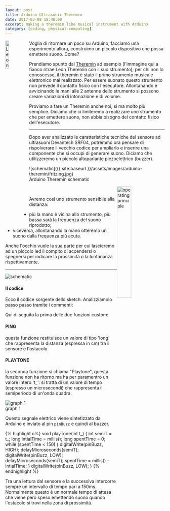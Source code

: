 ```yaml
---
layout: post
title: Arduino Ultrasonic Theremin
date: 2017-03-08 18:48:00
excerpt: making a theremin like musical instrument with Arduino
category: [coding, physical-computing]
---
```


<div>
<img alt="Leon Theremin e il suo strumento" src="http://www.limulo.net/images/arduino-theremin/leon-theremin.jpg" style="float: left; width: 15%" />

<p>Voglia di ritornare un poco su Arduino, facciamo una esperimento allora, construimo un piccolo dispositivo che possa emettere suono. Come?</p>

<p>Prendiamo spunto dal <a class="ext" title="Theremin" href="http://it.wikipedia.org/wiki/Theremin">Theremin</a> ad esempio (l'immagine qui a fianco ritrae Leon Theremin con il suo strumento); per chi non lo conoscesse, il theremin è stato il primo strumento musicale elettronico mai realizzato. Per essere suonato questo strumento non prevede il contatto fisico con l'esecutore. Allontanando e avvicinando le mani alle 2 antenne dello strumento si possono creare variazioni di intonazione e di volume.</p>

<p>Proviamo a fare un Theremin anche noi, sì ma molto più semplice. Diciamo che ci limiteremo a realizzare uno strumento che per emettere suono, non abbia bisogno del contatto fisico dell'esecutore.</p>

<hr class="clear" />
</div>

Dopo aver analizzato le caratteristiche tecniche del sensore ad ultrasuoni Devantech SRF04, potremmo ora pensare di rispolverare il vecchio codice per ampliarlo e inserire una componente che si occupi di generare suono. Diciamo che utilizzeremo un piccolo altoparlante piezoelettrico (buzzer).

![schematic]({{ site.baseurl }}/assets/images/arduino-theremin/fritzing.jpg)
<br>Arduino Theremin schematic

<div>
<img alt="operating principle" src="http://www.limulo.net/images/arduino-theremin/schema.png" style="float: right; width: 30%;"/>
<br>
<p>Avremo così uno strumento sensibile alla distanza:</p>
<ul>
<li>più la mano è vicina allo strumento, più bassa sarà la frequenza del suono riprodotto;</li>
<li>viceversa, allontanando la mano otteremo un suono dalla frequenza più acuta.</li>
</ul>

<p>Anche l'occhio vuole la sua parte per cui lascieremo ad un piccolo led il compito di accendersi o spegnersi per indicare la prossimità o la lontananza rispettivamente.</p>

<hr class="clear" />
</div>

<div class="img">
<img style="display: inline;" alt="schematic" src="http://www.limulo.net/images/arduino-theremin/foto-arduino-theremin.jpg"/>
</div>


<h4>Il codice</h4>
<p>Ecco il codice sorgente dello sketch. Analizziamolo passo passo tramite i commenti:</p>

<script type="syntaxhighlighter" class="brush: java; highlight: [34, 60];">
<![CDATA[
/*   	
* su base della distanza dal sensore,
* l'altoparlante piezoelettrico emetterà
* un suono di frequenza proporzionale
*/  

// useremo 3 pin fisici della scheda Arduin UNO
int pinTrig = 9;       // il pin 9 per inviare il trigger al sensore
int pinEcho = 10;      // il pin 10 per ricevere il segnale dal sensore
int pinBuzz = 11;      // il pin 11 per collegare il buzzer
int pinLED  = 13;      // il pin 13 per accende o spegnere un led

int minDist = 10;      // distanze espresse in cm
int maxDist = 40;      // distanze espresse in cm
long echo = 0;

// utilizziamo un array per memorizzare
// le ultime 4 distanze captate dal sensore
// ne ricaveremo la media e, su base di quella,
// genereremo il suono.
const int NUMVAL = 4;
long storicoDistanze[NUMVAL];
long distanzaMedia;

int minFreq = 500;  // minima frequenza audio
int maxFreq = 2000; // massima frequenza audio
int minFreqT;
int maxFreqT;
int t;              // il valore di tempo 't' sarà utile
                // per generare il suono

boolean near = false; // variabile booleana di supporto

void setup() {
// inizializziamo la media e tutti i valori dell'array
distanzaMedia = 0;
for (int i=0; i&lt;NUMVAL; i++) {
  storicoDistanze[i] = 0;
}

//Serial.begin(9600); // attivazione della comunicazione seriale
                     // per ottenere i dati di ritorno dal sensore

// setto il pind dedicato al buzzer come output
pinMode(pinBuzz, OUTPUT);
digitalWrite(pinBuzz, LOW);

// setto il pind dedicato al led come output
pinMode (pinLED, OUTPUT);
digitalWrite (pinLED, LOW);

t = 0;

// ricavo i periodi 'minFreqT' e 'maxFreqT' (espressi in micro-secondi)
// dalle rispettive frequenze 'minFreq' e 'maxFreqT'
minFreqT = (1000000/minFreq);
maxFreqT = (1000000/maxFreq);
}

void loop() {

// retrocedendo elemento per elemento all'interno dell'array
// sposto tutti gli elementi di una posizione.
// Mentre mi occupo di fare lo shift degli elementi, ne faccio la somma
// memorizzandola all'interno della variabile 'distanzaMedia'
for(int i=NUMVAL-1; i&gt;0; i--) {
  storicoDistanze[i] = storicoDistanze[i-1];
  distanzaMedia += storicoDistanze[i];
}
// Nella posizione dell'array rimasta libera, quella con indice 0,
// inserirò il nuovo valore appena arrivatomi dal sensore ad ultrasioni
storicoDistanze[0] = ping();

distanzaMedia += storicoDistanze[0];
// calcolo la media delle distanze fino ad ora registrate
distanzaMedia /= NUMVAL;

if (distanzaMedia &gt; minDist &amp;&amp; distanzaMedia &lt; maxDist) {
  // se il valore medio è compreso tra 'minDist' e
  // 'maxDist' (valori in cm) allora
  // SONO VICINO
  digitalWrite (pinLED, HIGH); // accendo il led

  // calcolo il valore di tempo 't' mappandolo tra gli estremi
  // 'minFreqT' e 'maxFreqT' secondo il valore medio della distanza
  t = map(distanzaMedia, minDist, maxDist, minFreqT, maxFreqT);

  // chiamo la funzione appositamente creata per sintetizzare il suono
  playTone(t/2);

  // aggiorno il valore della variabile booleana 'near'
  if(!near)
     near = true;
} else {
  // SONO LONTANO
  digitalWrite (pinLED, LOW);  // spengo il led
  digitalWrite (pinBuzz, LOW); // riporto il buzzer a riposo
  t = 0;

  // aggiorno il valore della variabile booleana 'near'
  if(near)
     near = false;
}

// prima di triggerare un nuovo impulso al sensore ultrasuoni
// dobbiamo discriminare tra i due stati della variabile booleana 'near'
// 1) se sono nell'area vicina (near = true)
//    non c'è bisongo di attedere per inviare un nuovo impulso di trigger
//    in quanto il tempo di attesa è già trascorso nel frattempo che
//    la sintesi sonora aveva luogo (vedi la funzione playTone() )
// 2) in caso contrario attendo 150 ms prima di triggerare
//    nuovamente il sensore
if (!near)
  delay(150);

}
]]></script>


<p>Qui di seguito la prima delle due funzioni custom:</p>
<h4>PING</h4>
<p>questa funzione restituisce un valore di tipo 'long' che rappresenta la distanza (espressa in cm) tra il sensore e l'ostacolo.</p>

<script type="syntaxhighlighter" class="brush: java; highlight: 16;">
<![CDATA[
[...]
// la seguente porzione di codice è da inserire nel setup
// impostazione inziale
pinMode(pinEcho, INPUT); // il pin pinEcho è settato come input
digitalWrite(pinEcho, HIGH); // attiviamo la resistenza di pull-up
pinMode(pinTrig, OUTPUT); // il pin pinTrig è settato come output
digitalWrite(pinTrig, LOW); // 0 volt iniziali al pin pinTrig

delayMicroseconds(2); // delay di 2 microsecondi in cui
                     // il pin rimane low per evitare
                     // rumore di fondo causa alimentazione
                     // (vedi specifiche tecniche del sensore)

[...]

long ping() {

// invio del Trigger
digitalWrite(pinTrig, HIGH); // invio di 5 volt al pin pinTrig
delayMicroseconds(10); // il pin rimane impostato come high
                      // per 10 microsecondi
digitalWrite(pinTrig, LOW); // misurazione dell' eco

echo = pulseIn(pinEcho, HIGH, 37000); // ascolta l'eco
long valoreUS = (echo / 58.138); // valore di echo in cm
return valoreUS;
}
]]></script>

<h4>PLAYTONE</h4>
<p>la seconda funzione si chiama "Playtone", questa funzione non ha ritorno ma ha per paramentro un valore intero 't_': si tratta di un valore di tempo (espresso un microsecondi) che rappresenta il semiperiodo di un'onda quadra.</p>

<div class="img">
<img style="display: inline;" alt="graph 1" src="http://www.limulo.net/images/arduino-theremin/grafico2.jpg" />
<br>graph 1
</div>

Questo segnale elettrico viene sintetizzato da Arduino e inviato al pin ```pinBuzz``` e quindi al buzzer.

{% highlight c%}
void playTone(int t_) {
int semiT = t_;
long intialTime = millis();
long spentTime = 0;
while (spentTime &lt; 150) {
  digitalWrite(pinBuzz, HIGH);
  delayMicroseconds(semiT);
  digitalWrite(pinBuzz, LOW);
  delayMicroseconds(semiT);
  spentTime = millis() - intialTime;
}
digitalWrite(pinBuzz, LOW);
}
{% endhighlight %}

Tra una lettura dal sensore e la successiva intercorre sempre un intervallo di tempo pari a 150ms. Normalmente questo è un normale tempo di attesa che viene però speso emettendo suono quando l'ostacolo si trovi nella zona di prossimità.
